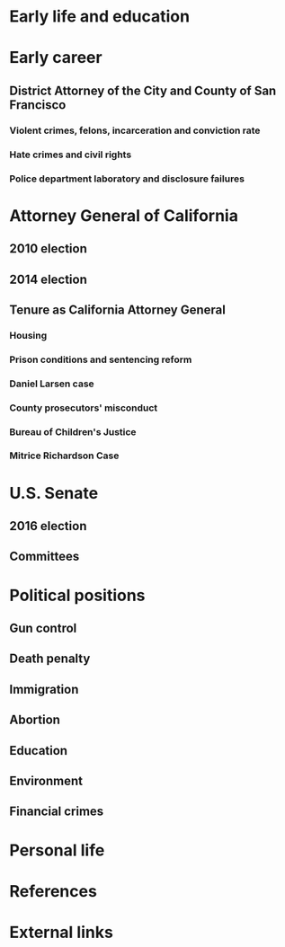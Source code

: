 # 
# Early life and education
# Early career
## District Attorney of the City and County of San Francisco
### Violent crimes, felons, incarceration and conviction rate
### Hate crimes and civil rights
### Police department laboratory and disclosure failures
# Attorney General of California
## 2010 election
## 2014 election
## Tenure as California Attorney General
### Housing
### Prison conditions and sentencing reform
### Daniel Larsen case
### County prosecutors' misconduct
### Bureau of Children's Justice
### Mitrice Richardson Case
# U.S. Senate
## 2016 election
## Committees
# Political positions
## Gun control
## Death penalty
## Immigration
## Abortion
## Education
## Environment
## Financial crimes
# Personal life
# References
# External links